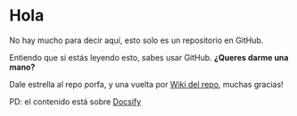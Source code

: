 # Hola

No hay mucho para decir aquí, esto solo es un repositorio en GitHub.

Entiendo que si estás leyendo esto, sabes usar GitHub. **¿Queres darme una mano?** 

Dale estrella al repo porfa, y una vuelta por [Wiki del repo](https://github.com/locademiacripto/book/wiki), muchas gracias!

PD: el contenido está sobre [Docsify](https://docsify.js.org/#/)
